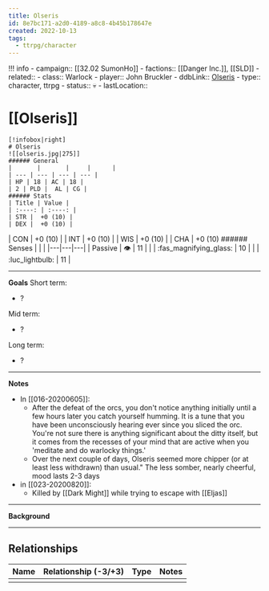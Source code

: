 ```yaml
---
title: Olseris
id: 8e7bc171-a2d0-4189-a8c8-4b45b178647e
created: 2022-10-13
tags:
  - ttrpg/character
---
```


!!! info
    - campaign:: [[32.02 SumonHo]]
    - factions:: [[Danger Inc.]], [[SLD]]
    - related:: 
    - class:: Warlock
    - player:: John Bruckler
    - ddbLink:: [Olseris](https://www.dndbeyond.com/characters/59424157)
    - type:: character, ttrpg
    - status:: 💀
    - lastLocation:: 

# [[Olseris]]

    [!infobox|right]
    # Olseris
    ![[olseris.jpg|275]]
    ###### General
    |       |       |     |      |
    | --- | --- | --- | --- |
    | HP | 18 | AC | 18 |
    | 2 | PLD |  AL | CG | 
    ###### Stats
    | Title | Value |
    | :----: | :----: |
    | STR |  +0 (10) |
    | DEX |  +0 (10) |
 | CON | +0 (10) |
    | INT | +0 (10) |
    | WIS | +0 (10) |
    | CHA | +0 (10) 
    ###### Senses
    | | |
    |---|---|---|
    | Passive | 👁️ | 11 |
    |             |   :fas_magnifying_glass:   | 10 |
    |            | :luc_lightbulb: | 11 |

---
**Goals**
Short term:
 - ?

Mid term:
- ?

Long term:
- ?
---
**Notes**
- In [[016-20200605]]:
    - After the defeat of the orcs, you don't notice anything initially until a few hours later you catch yourself humming. It is a tune that you have been unconsciously hearing ever since you sliced the orc. You're not sure there is anything significant about the ditty itself, but it comes from the recesses of your mind that are active when you 'meditate and do warlocky things.'
    - Over the next couple of days, Olseris seemed more chipper (or at least less withdrawn) than usual." The less somber, nearly cheerful, mood lasts 2-3 days
- in [[023-20200820]]:
    - Killed by [[Dark Might]] while trying to escape with [[Eljas]]

---
**Background**

---

## Relationships

| Name    | Relationship (-3/+3) | Type | Notes  |
| ------- | :------------------: | ---- | ------ |
|         |                      |      |        |  

